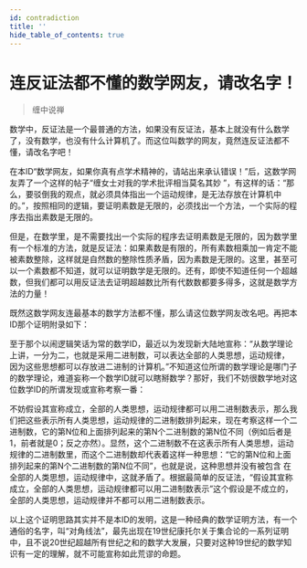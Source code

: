 ```yaml
---
id: contradiction
title: ''
hide_table_of_contents: true
---
```


# 连反证法都不懂的数学网友，请改名字！ 

> 缠中说禅

数学中，反证法是一个最普通的方法，如果没有反证法，基本上就没有什么数学了，没有数学，也没有什么计算机了。而这位叫数学的网友，竟然连反证法都不懂，请改名字吧！ 

在本ID“数学网友，如果你真有点学术精神的，请站出来承认错误！”后，这数学网友弄了一个这样的帖子“缠女士对我的学术批评相当莫名其妙 ”，有这样的话：“那么，要驳倒我的观点，就必须具体指出一个运动规律，是无法存放在计算机中的。”，按照相同的逻辑，要证明素数是无限的，必须找出一个方法，一个实际的程序去指出素数是无限的。 

但是，在数学里，是不需要找出一个实际的程序去证明素数是无限的，因为数学里有一个标准的方法，就是反证法：如果素数是有限的，所有素数相乘加一肯定不能被素数整除，这样就是自然数的整除性质矛盾，因为素数是无限的。这里，甚至可以一个素数都不知道，就可以证明数学是无限的。还有，即使不知道任何一个超越数，但我们都可以用反证法去证明超越数比所有代数数都要多得多，这就是数学方法的力量！ 

既然这数学网友连最基本的数学方法都不懂，那么请这位数学网友改名吧。再把本ID那个证明附录如下： 

至于那个以闹逻辑笑话为常的数学ID，最近以为发现新大陆地宣称：“从数学理论上讲，一分为二，也就是采用二进制数，可以表达全部的人类思想，运动规律， 因为这些思想都可以存放进二进制的计算机。”不知道这位所谓的数学理论是哪门子的数学理论，难道妄称一个数学ID就可以瞎掰数学？那好，我们不妨很数学地对这位数学ID的所谓发现或宣称考察一番： 

不妨假设其宣称成立，全部的人类思想，运动规律都可以用二进制数表示，那么我们把这些表示所有人类思想，运动规律的二进制数排列起来，现在考察这样一个二进制数，它的第N位和上面排列起来的第N个二进制数的第N位不同（例如后者是1，前者就是0；反之亦然）。显然，这个二进制数不在这表示所有人类思想，运动规律的二进制数里，而这个二进制数却代表着这样一种思想：“它的第N位和上面排列起来的第N个二进制数的第N位不同”，也就是说，这种思想并没有被包含 在全部的人类思想，运动规律中，这就矛盾了。根据最简单的反证法，“假设其宣称成立，全部的人类思想，运动规律都可以用二进制数表示”这个假设是不成立的，全部的人类思想，运动规律并不都可以用二进制数表示。 

以上这个证明思路其实并不是本ID的发明，这是一种经典的数学证明方法，有一个通俗的名字，叫“对角线法”，最先出现在19世纪康托尔关于集合论的一系列证明中，且不说20世纪超越所有世纪之和的数学大发展，只要对这种19世纪的数学知识有一定的理解，就不可能宣称如此荒谬的命题。